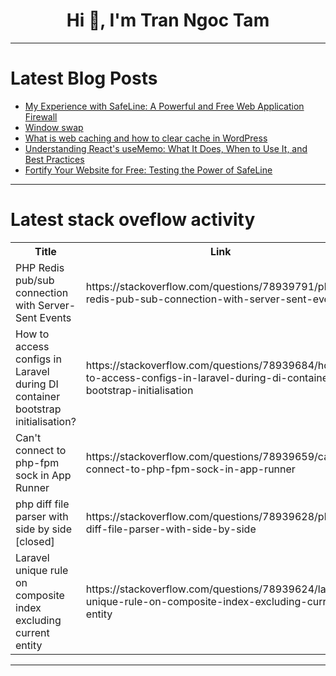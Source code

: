 <h1 align="center">Hi 👋, I'm Tran Ngoc Tam</h1>

---

# Latest Blog Posts 
<!-- BLOG-POST-LIST:START -->
- [My Experience with SafeLine: A Powerful and Free Web Application Firewall](https://dev.to/lulu_liu_c90f973e2f954d7f/my-experience-with-safeline-a-powerful-and-free-web-application-firewall-4emc)
- [Window swap](https://dev.to/babar_ali/window-swap-1o5p)
- [What is web caching and how to clear cache in WordPress](https://dev.to/c616a1aaf/what-is-web-caching-and-how-to-clear-cache-in-wordpress-33pm)
- [Understanding React&#39;s useMemo: What It Does, When to Use It, and Best Practices](https://dev.to/ayoashy/understanding-reacts-usememo-what-it-does-when-to-use-it-and-best-practices-4gdh)
- [Fortify Your Website for Free: Testing the Power of SafeLine](https://dev.to/lulu_liu_c90f973e2f954d7f/fortify-your-website-for-free-testing-the-power-of-safeline-bpm)
<!-- BLOG-POST-LIST:END -->

---

# Latest stack oveflow activity
<table>
  <tr><th>Title</th><th>Link</th></tr>
  <!-- STACKOVERFLOW:START --><tr><td>PHP Redis pub/sub connection with Server-Sent Events</td><td>https://stackoverflow.com/questions/78939791/php-redis-pub-sub-connection-with-server-sent-events</td></tr><tr><td>How to access configs in Laravel during DI container bootstrap initialisation?</td><td>https://stackoverflow.com/questions/78939684/how-to-access-configs-in-laravel-during-di-container-bootstrap-initialisation</td></tr><tr><td>Can&#39;t connect to php-fpm sock in App Runner</td><td>https://stackoverflow.com/questions/78939659/cant-connect-to-php-fpm-sock-in-app-runner</td></tr><tr><td>php diff file parser with side by side [closed]</td><td>https://stackoverflow.com/questions/78939628/php-diff-file-parser-with-side-by-side</td></tr><tr><td>Laravel unique rule on composite index excluding current entity</td><td>https://stackoverflow.com/questions/78939624/laravel-unique-rule-on-composite-index-excluding-current-entity</td></tr><!-- STACKOVERFLOW:END -->
</table>

---


